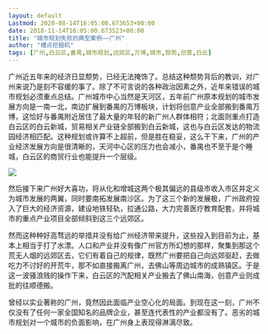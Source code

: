 ```yaml
---
layout: default
Lastmod: 2020-08-14T16:05:00.673653+00:00
date: 2018-11-14T16:05:00.673523+00:00
title: "城市规划失败的典型案例——广州"
author: "槽点挖掘机"
tags: [广州,白云区,番禺,城市规划,远郊区,万博,城市,颓势,创意,白云]
---
```



广州近五年来的经济日显颓势，已经无法掩饰了。总结这种颓势背后的教训，对广州来说乃是刻不容缓的事了。除了不可言说的各种政治因素之外，近年来错误的城市规划必须重点总结。广州城市中心当然是天河区，五年前广州原本规划的城市发展方向是一南一北，南边扩展到番禺的万博板块，计划将创意产业全部搬到番禺万博，这恰好与番禺附近居住了最大量的年轻的新广州人群体相符；北面则重点打造白云区的白云新城，贸易相关产业链全部搬到白云新城，这也与白云区发达的物流园经济相匹配。这种规划或许算不上超前，但是胜在稳妥，这么干下来，广州的产业经济发展方向是很清晰的，天河中心区的压力也会减小，番禺也不至于是个睡城，白云区的商贸行业也能提升一个层级。

![](https://images.weserv.nl/?url=https%3A//ressrc.com/wp-content/uploads/2019/02/20190224140339.jpg)

然后接下来广州好大喜功，将从化和增城这两个极其偏远的县级市收入市区并定义为城市发展的两翼，同时要南拓发展南沙区。为了这三个新的发展极，广州政府投入了巨大的经济资源，建设地铁轻轨，拉通公路，大力完善医疗教育配套，并将城市的重点产业项目全部倾斜到这三个远郊区。

然而这种种好高骛远的举措并没有给广州经济带来提升，这些投入到目前为止，基本上相当于打了水漂。人口和产业并没有像广州官方所幻想的那样，聚集到那这个荒无人烟的远郊区去，它们有着自己的规律，既然广州要把自己向远郊驱赶，去做吃力不讨好的开荒牛，那不如直接搬离广州，去佛山等周边城市的成熟镇区。于是这一波骚浪贱的操作下来，白云区的汽配相关产业搬去了佛山南海，创意产业则成批的往顺德搬。

曾经以实业著称的广州，竟然因此面临产业空心化的局面。到现在这一刻，广州不仅没有了任何一家全国知名的品牌企业，甚至连代表性的产业都没有了。恶劣的城市规划对一个城市的负面影响，在广州身上表现得淋漓尽致。
